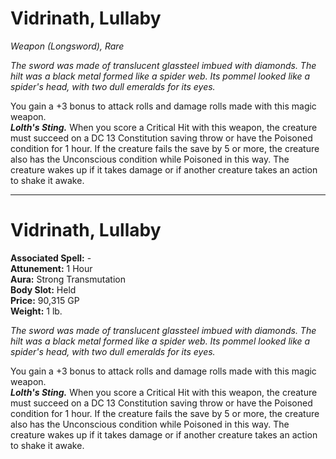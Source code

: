 # Vidrinath, Lullaby
*Weapon (Longsword), Rare*

*The sword was made of translucent glassteel imbued with diamonds. The hilt was a black metal formed like a spider web. Its pommel looked like a spider's head, with two dull emeralds for its eyes.*

You gain a +3 bonus to attack rolls and damage rolls made with this magic weapon.  
***Lolth's Sting.*** When you score a Critical Hit with this weapon, the creature must succeed on a DC 13 Constitution saving throw or have the Poisoned condition for 1 hour. If the creature fails the save by 5 or more, the creature also has the Unconscious condition while Poisoned in this way. The creature wakes up if it takes damage or if another creature takes an action to shake it awake.



---
# Vidrinath, Lullaby

**Associated Spell:** -  
**Attunement:** 1 Hour  
**Aura:** Strong Transmutation  
**Body Slot:** Held  
**Price:** 90,315 GP  
**Weight:** 1 lb.

*The sword was made of translucent glassteel imbued with diamonds. The hilt was a black metal formed like a spider web. Its pommel looked like a spider's head, with two dull emeralds for its eyes.*

You gain a +3 bonus to attack rolls and damage rolls made with this magic weapon.  
***Lolth's Sting.*** When you score a Critical Hit with this weapon, the creature must succeed on a DC 13 Constitution saving throw or have the Poisoned condition for 1 hour. If the creature fails the save by 5 or more, the creature also has the Unconscious condition while Poisoned in this way. The creature wakes up if it takes damage or if another creature takes an action to shake it awake.